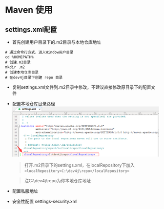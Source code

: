 # Maven 使用

## settings.xml配置

* 首先创建用户目录下的.m2目录与本地仓库地址
```
# 通过命令行方式，进入Window用户目录
cd %HOMEPATH%
# 创建.m2目录
mkdir .m2
# 创建本地仓库目录
# 在dev4j目录下创建 repo 目录
```
* 复制settings.xml文件到.m2目录中修改，不建议直接修改原目录下的配置文件

* 配置本地仓库目录路径  
![](/cn/usage/images/dev4j_mvn_settings_localRepository.png)
    > 打开.m2目录下的settings.xml，在localRepository下加入`<localRepository>C:\dev4j\repo</localRepository>`
    
    > 注C:\dev4j\repo为你本地仓库地址

* 配置私服地址

* 安全性配置 settings-security.xml


